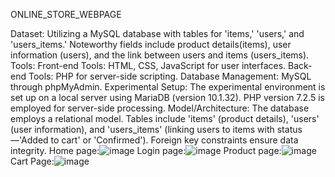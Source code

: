 ONLINE_STORE_WEBPAGE



Dataset:
Utilizing a MySQL database with tables for 'items,' 'users,' and 'users_items.' Noteworthy fields include product    details(items), user information (users), and the link between users and items (users_items).
Tools:
Front-end Tools: HTML, CSS, JavaScript for user interfaces.
Back-end Tools: PHP for server-side scripting.
Database Management: MySQL through phpMyAdmin.
Experimental Setup:
The experimental environment is set up on a local server using MariaDB (version 10.1.32). PHP version 7.2.5 is employed for server-side processing.
Model/Architecture:
The database employs a relational model. Tables include 'items' (product details), 'users' (user information), and 'users_items' (linking users to items with status—'Added to cart' or 'Confirmed'). Foreign key constraints ensure data integrity.
Home page:![image](https://github.com/vennela2003/ONLINE_STORE_WEBPAGE/assets/94883183/87780ee5-95b6-4c42-b227-9c689f35f188)
Login page:![image](https://github.com/vennela2003/ONLINE_STORE_WEBPAGE/assets/94883183/b6f67505-b08c-4d6f-a14d-44a61ec66fdf)
Product page:![image](https://github.com/vennela2003/ONLINE_STORE_WEBPAGE/assets/94883183/e448fdf0-4f1f-4489-9848-132c1910800a)
Cart Page:![image](https://github.com/vennela2003/ONLINE_STORE_WEBPAGE/assets/94883183/6faf038d-2a19-43d0-a130-e7fe6c2ea0e5)





